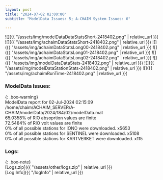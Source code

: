 ```yaml
---
layout: post
title: "2024-07-02 02:00:00"
subtitle: "ModelData Issues: 5; A-CHAIM System Issues: 0"

---
```


![]({{ "/assets/img/modelDataDataStatsShort-2418402.png" | relative_url }})
![]({{ "/assets/img/achaimDataStatsShort-2418402.png" | relative_url }})
![]({{ "/assets/img/achaimDataStatsLong00-2418402.png" | relative_url }})
![]({{ "/assets/img/achaimDataStatsLong01-2418402.png" | relative_url }})
![]({{ "/assets/img/achaimDataStatsLong02-2418402.png" | relative_url }})
![]({{ "/assets/img/modelDataDataStats-2418402.png" | relative_url }})
![]({{ "/assets/img/modelDataStationStats-2418402.png" | relative_url }})
![]({{ "/assets/img/achaimRunTime-2418402.png" | relative_url }})


### ModelData Issues:  
  
{: .box-warning}  
 ModelData report for 02-Jul-2024 02:15:09   
 /home/chaim/ACHAIM_SERVER/A-CHAIM/modelData/2024/184/02/modelData.mat   
 65.0358% of RIO absoprtion values are finite   
 72.5484% of RIO volt values are finite   
 0% of all possible stations for IONO were downloaded. x5653   
 0% of all possible stations for SENTINEL were downloaded. x5108   
 0% of all possible stations for KARTVERKET were downloaded. x115   
  


### Logs:  
  
{: .box-note}  
[Logs.zip]({{ "/assets/other/logs.zip" | relative_url }})  
[Log Info]({{ "/logInfo" | relative_url }})  
